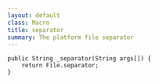 ```yaml
---
layout: default
class: Macro
title: separator
summary: The platform file separator 
---
```


	public String _separator(String args[]) {
		return File.separator;
	}

